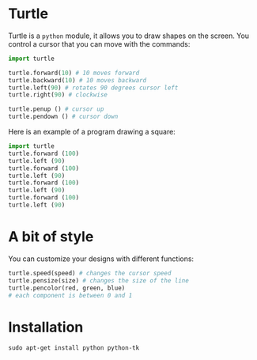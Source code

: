 # Turtle

Turtle is a `python` module, it allows you to draw shapes on the screen.
You control a cursor that you can move with the commands:

```python
import turtle

turtle.forward(10) # 10 moves forward
turtle.backward(10) # 10 moves backward
turtle.left(90) # rotates 90 degrees cursor left
turtle.right(90) # clockwise

turtle.penup () # cursor up
turtle.pendown () # cursor down
```

Here is an example of a program drawing a square:

```python
import turtle
turtle.forward (100)
turtle.left (90)
turtle.forward (100)
turtle.left (90)
turtle.forward (100)
turtle.left (90)
turtle.forward (100)
turtle.left (90)
```

# A bit of style

You can customize your designs with different functions:

```python
turtle.speed(speed) # changes the cursor speed
turtle.pensize(size) # changes the size of the line
turtle.pencolor(red, green, blue)
# each component is between 0 and 1
```

# Installation

```shell
sudo apt-get install python python-tk
```
